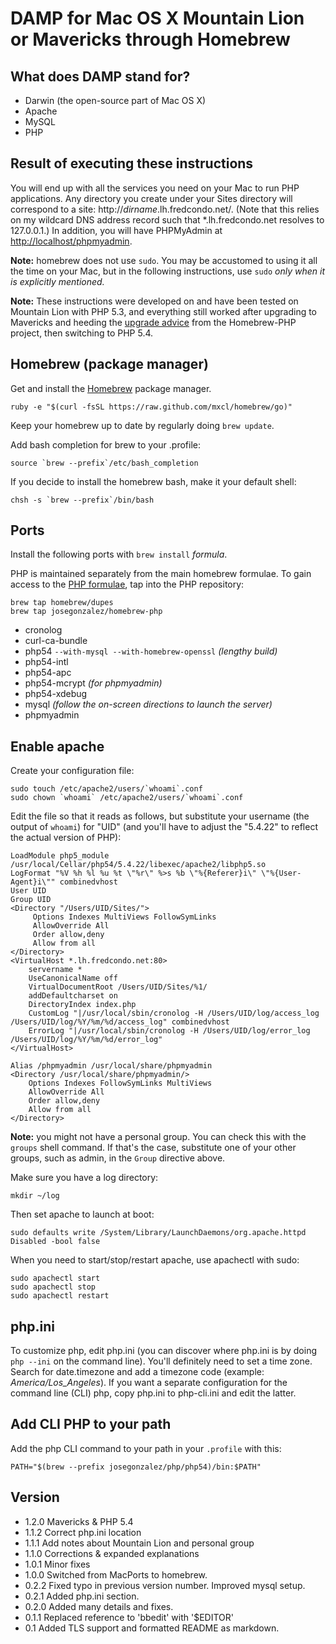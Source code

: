 # DAMP for Mac OS X Mountain Lion or Mavericks through Homebrew

## What does DAMP stand for?

* Darwin (the open-source part of Mac OS X)
* Apache
* MySQL
* PHP

## Result of executing these instructions

You will end up with all the services you need on your Mac to run PHP
applications. Any directory you create under your Sites directory will
correspond to a site: http://<var>dirname</var>.lh.fredcondo.net/. (Note that
this relies on my wildcard DNS address record such that *.lh.fredcondo.net
resolves to 127.0.0.1.) In addition, you will have PHPMyAdmin at
<http://localhost/phpmyadmin>.

**Note:** homebrew does not use `sudo`. You may be accustomed to using it all
the time on your Mac, but in the following instructions, use `sudo` *only when
it is explicitly mentioned.*

**Note:** These instructions were developed on and have been tested on Mountain
Lion with PHP 5.3, and everything still worked after upgrading to Mavericks and
heeding the [upgrade advice][mavad] from the Homebrew-PHP project, then
switching to PHP 5.4.

## Homebrew (package manager)

Get and install the [Homebrew][brew] package manager.

```shell
ruby -e "$(curl -fsSL https://raw.github.com/mxcl/homebrew/go)"
```

Keep your homebrew up to date by regularly doing `brew update`.

Add bash completion for brew to your .profile:

```shell
source `brew --prefix`/etc/bash_completion
```

If you decide to install the homebrew bash, make it your default shell:

```shell
chsh -s `brew --prefix`/bin/bash
```

## Ports

Install the following ports with `brew install` *formula*.

PHP is maintained separately from the main homebrew formulae. To gain access to
the [PHP formulae][github], tap into the PHP repository:

```shell
brew tap homebrew/dupes
brew tap josegonzalez/homebrew-php
```

* cronolog
* curl-ca-bundle
* php54 `--with-mysql --with-homebrew-openssl` _(lengthy build)_
* php54-intl
* php54-apc
* php54-mcrypt _(for phpmyadmin)_
* php54-xdebug
* mysql _(follow the on-screen directions to launch the server)_
* phpmyadmin

## Enable apache

Create your configuration file:

```shell
sudo touch /etc/apache2/users/`whoami`.conf
sudo chown `whoami` /etc/apache2/users/`whoami`.conf
```

Edit the file so that it reads as follows, but substitute your username (the
output of `whoami`) for "UID" (and you'll have to adjust the "5.4.22" to
reflect the actual version of PHP):

```apacheconf
LoadModule php5_module    /usr/local/Cellar/php54/5.4.22/libexec/apache2/libphp5.so
LogFormat "%V %h %l %u %t \"%r\" %>s %b \"%{Referer}i\" \"%{User-Agent}i\"" combinedvhost
User UID
Group UID
<Directory "/Users/UID/Sites/">
	 Options Indexes MultiViews FollowSymLinks
	 AllowOverride All
	 Order allow,deny
	 Allow from all
</Directory>
<VirtualHost *.lh.fredcondo.net:80>
	servername *
	UseCanonicalName off
	VirtualDocumentRoot /Users/UID/Sites/%1/
	addDefaultcharset on
	DirectoryIndex index.php
	CustomLog "|/usr/local/sbin/cronolog -H /Users/UID/log/access_log /Users/UID/log/%Y/%m/%d/access_log" combinedvhost
	ErrorLog "|/usr/local/sbin/cronolog -H /Users/UID/log/error_log /Users/UID/log/%Y/%m/%d/error_log"
</VirtualHost>

Alias /phpmyadmin /usr/local/share/phpmyadmin
<Directory /usr/local/share/phpmyadmin/>
	Options Indexes FollowSymLinks MultiViews
	AllowOverride All
	Order allow,deny
	Allow from all
</Directory>
```

**Note:** you might not have a personal group. You can check this with the
`groups` shell command. If that's the case, substitute one of your other groups,
such as admin, in the `Group` directive above.

Make sure you have a log directory:

```shell
mkdir ~/log
```
Then set apache to launch at boot:

```shell
sudo defaults write /System/Library/LaunchDaemons/org.apache.httpd Disabled -bool false
```

When you need to start/stop/restart apache, use apachectl with sudo:

```shell
sudo apachectl start
sudo apachectl stop
sudo apachectl restart
```

## php.ini

To customize php, edit php.ini (you can discover where php.ini is by doing `php --ini`
on the command line). You'll definitely need to set a time zone. Search for
date.timezone and add a timezone code (example: *America/Los_Angeles*). If you
want a separate configuration for the command line (CLI) php, copy php.ini to
php-cli.ini and edit the latter.

## Add CLI PHP to your path

Add the php CLI command to your path in your `.profile` with this:

```shell
PATH="$(brew --prefix josegonzalez/php/php54)/bin:$PATH"
```

## Version
* 1.2.0 Mavericks & PHP 5.4
* 1.1.2 Correct php.ini location
* 1.1.1 Add notes about Mountain Lion and personal group
* 1.1.0 Corrections & expanded explanations
* 1.0.1 Minor fixes
* 1.0.0 Switched from MacPorts to homebrew.
* 0.2.2 Fixed typo in previous version number. Improved mysql setup.
* 0.2.1 Added php.ini section.
* 0.2.0 Added many details and fixes.
* 0.1.1  Replaced reference to 'bbedit' with '$EDITOR'
* 0.1 Added TLS support and formatted README as markdown.

[brew]: http://brew.sh/
[github]: https://github.com/josegonzalez/homebrew-php
[mavad]: https://github.com/josegonzalez/homebrew-php#common-upgrade-issues